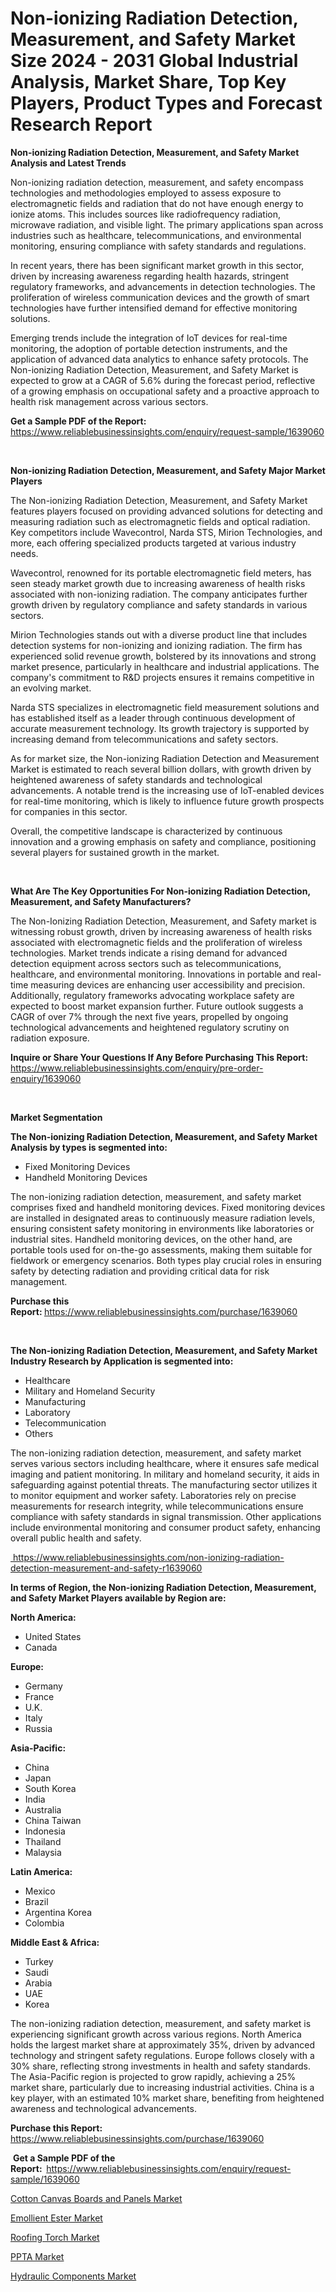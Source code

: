 <p><h1>Non-ionizing Radiation Detection, Measurement, and Safety Market Size 2024 - 2031 Global Industrial Analysis, Market Share, Top Key Players, Product Types and Forecast Research Report</h1></p><p><strong>Non-ionizing Radiation Detection, Measurement, and Safety Market Analysis and Latest Trends</strong></p>
<p><p>Non-ionizing radiation detection, measurement, and safety encompass technologies and methodologies employed to assess exposure to electromagnetic fields and radiation that do not have enough energy to ionize atoms. This includes sources like radiofrequency radiation, microwave radiation, and visible light. The primary applications span across industries such as healthcare, telecommunications, and environmental monitoring, ensuring compliance with safety standards and regulations.</p><p>In recent years, there has been significant market growth in this sector, driven by increasing awareness regarding health hazards, stringent regulatory frameworks, and advancements in detection technologies. The proliferation of wireless communication devices and the growth of smart technologies have further intensified demand for effective monitoring solutions. </p><p>Emerging trends include the integration of IoT devices for real-time monitoring, the adoption of portable detection instruments, and the application of advanced data analytics to enhance safety protocols. The Non-ionizing Radiation Detection, Measurement, and Safety Market is expected to grow at a CAGR of 5.6% during the forecast period, reflective of a growing emphasis on occupational safety and a proactive approach to health risk management across various sectors.</p></p>
<p><strong>Get a Sample PDF of the Report:&nbsp;</strong> <a href="https://www.reliablebusinessinsights.com/enquiry/request-sample/1639060?utm_campaign=1091&utm_medium=2&utm_source=Github&utm_content=ia&utm_term=11102024&utm_id=non-ionizing-radiation-detection-measurement-and-safety">https://www.reliablebusinessinsights.com/enquiry/request-sample/1639060</a></p>
<p>&nbsp;</p>
<p><strong>Non-ionizing Radiation Detection, Measurement, and Safety Major Market Players</strong></p>
<p><p>The Non-ionizing Radiation Detection, Measurement, and Safety Market features players focused on providing advanced solutions for detecting and measuring radiation such as electromagnetic fields and optical radiation. Key competitors include Wavecontrol, Narda STS, Mirion Technologies, and more, each offering specialized products targeted at various industry needs.</p><p>Wavecontrol, renowned for its portable electromagnetic field meters, has seen steady market growth due to increasing awareness of health risks associated with non-ionizing radiation. The company anticipates further growth driven by regulatory compliance and safety standards in various sectors.</p><p>Mirion Technologies stands out with a diverse product line that includes detection systems for non-ionizing and ionizing radiation. The firm has experienced solid revenue growth, bolstered by its innovations and strong market presence, particularly in healthcare and industrial applications. The company's commitment to R&D projects ensures it remains competitive in an evolving market.</p><p>Narda STS specializes in electromagnetic field measurement solutions and has established itself as a leader through continuous development of accurate measurement technology. Its growth trajectory is supported by increasing demand from telecommunications and safety sectors. </p><p>As for market size, the Non-ionizing Radiation Detection and Measurement Market is estimated to reach several billion dollars, with growth driven by heightened awareness of safety standards and technological advancements. A notable trend is the increasing use of IoT-enabled devices for real-time monitoring, which is likely to influence future growth prospects for companies in this sector.</p><p>Overall, the competitive landscape is characterized by continuous innovation and a growing emphasis on safety and compliance, positioning several players for sustained growth in the market.</p></p>
<p>&nbsp;</p>
<p><strong>What Are The Key Opportunities For Non-ionizing Radiation Detection, Measurement, and Safety Manufacturers?</strong></p>
<p><p>The Non-Ionizing Radiation Detection, Measurement, and Safety market is witnessing robust growth, driven by increasing awareness of health risks associated with electromagnetic fields and the proliferation of wireless technologies. Market trends indicate a rising demand for advanced detection equipment across sectors such as telecommunications, healthcare, and environmental monitoring. Innovations in portable and real-time measuring devices are enhancing user accessibility and precision. Additionally, regulatory frameworks advocating workplace safety are expected to boost market expansion further. Future outlook suggests a CAGR of over 7% through the next five years, propelled by ongoing technological advancements and heightened regulatory scrutiny on radiation exposure.</p></p>
<p><strong>Inquire or Share Your Questions If Any Before Purchasing This Report:</strong> <a href="https://www.reliablebusinessinsights.com/enquiry/pre-order-enquiry/1639060?utm_campaign=1091&utm_medium=2&utm_source=Github&utm_content=ia&utm_term=11102024&utm_id=non-ionizing-radiation-detection-measurement-and-safety">https://www.reliablebusinessinsights.com/enquiry/pre-order-enquiry/1639060</a></p>
<p>&nbsp;</p>
<p><strong>Market Segmentation</strong></p>
<p><strong>The Non-ionizing Radiation Detection, Measurement, and Safety Market Analysis by types is segmented into:</strong></p>
<p><ul><li>Fixed Monitoring Devices</li><li>Handheld Monitoring Devices</li></ul></p>
<p><p>The non-ionizing radiation detection, measurement, and safety market comprises fixed and handheld monitoring devices. Fixed monitoring devices are installed in designated areas to continuously measure radiation levels, ensuring consistent safety monitoring in environments like laboratories or industrial sites. Handheld monitoring devices, on the other hand, are portable tools used for on-the-go assessments, making them suitable for fieldwork or emergency scenarios. Both types play crucial roles in ensuring safety by detecting radiation and providing critical data for risk management.</p></p>
<p><strong>Purchase this Report:&nbsp;</strong><a href="https://www.reliablebusinessinsights.com/purchase/1639060?utm_campaign=1091&utm_medium=2&utm_source=Github&utm_content=ia&utm_term=11102024&utm_id=non-ionizing-radiation-detection-measurement-and-safety">https://www.reliablebusinessinsights.com/purchase/1639060</a></p>
<p>&nbsp;</p>
<p><strong>The Non-ionizing Radiation Detection, Measurement, and Safety Market Industry Research by Application is segmented into:</strong></p>
<p><ul><li>Healthcare</li><li>Military and Homeland Security</li><li>Manufacturing</li><li>Laboratory</li><li>Telecommunication</li><li>Others</li></ul></p>
<p><p>The non-ionizing radiation detection, measurement, and safety market serves various sectors including healthcare, where it ensures safe medical imaging and patient monitoring. In military and homeland security, it aids in safeguarding against potential threats. The manufacturing sector utilizes it to monitor equipment and worker safety. Laboratories rely on precise measurements for research integrity, while telecommunications ensure compliance with safety standards in signal transmission. Other applications include environmental monitoring and consumer product safety, enhancing overall public health and safety.</p></p>
<p><a href="https://www.reliablebusinessinsights.com/non-ionizing-radiation-detection-measurement-and-safety-r1639060?utm_campaign=1091&utm_medium=2&utm_source=Github&utm_content=ia&utm_term=11102024&utm_id=non-ionizing-radiation-detection-measurement-and-safety">&nbsp;https://www.reliablebusinessinsights.com/non-ionizing-radiation-detection-measurement-and-safety-r1639060</a></p>
<p><strong>In terms of Region, the Non-ionizing Radiation Detection, Measurement, and Safety Market Players available by Region are:</strong></p>
<p>
    <p> <strong> North America: </strong>
        <ul>
            <li>United States</li>
            <li>Canada</li>
        </ul>
        </p> 
    <p> <strong> Europe: </strong>
        <ul>
            <li>Germany</li>
            <li>France</li>
            <li>U.K.</li>
            <li>Italy</li>
            <li>Russia</li>
        </ul>
        </p> 
    <p> <strong> Asia-Pacific: </strong>
        <ul>
            <li>China</li>
            <li>Japan</li>
            <li>South Korea</li>
            <li>India</li>
            <li>Australia</li>
            <li>China Taiwan</li>
            <li>Indonesia</li>
            <li>Thailand</li>
            <li>Malaysia</li>
        </ul>
        </p> 
    <p> <strong> Latin America: </strong>
        <ul>
            <li>Mexico</li>
            <li>Brazil</li>
            <li>Argentina Korea</li>
            <li>Colombia</li>
        </ul>
        </p> 
    <p> <strong> Middle East & Africa: </strong>
        <ul>
            <li>Turkey</li>
            <li>Saudi</li>
            <li>Arabia</li>
            <li>UAE</li>
            <li>Korea</li>
        </ul>
    </p>
    </p>
<p><p>The non-ionizing radiation detection, measurement, and safety market is experiencing significant growth across various regions. North America holds the largest market share at approximately 35%, driven by advanced technology and stringent safety regulations. Europe follows closely with a 30% share, reflecting strong investments in health and safety standards. The Asia-Pacific region is projected to grow rapidly, achieving a 25% market share, particularly due to increasing industrial activities. China is a key player, with an estimated 10% market share, benefiting from heightened awareness and technological advancements.</p></p>
<p><strong>Purchase this Report: </strong><a href="https://www.reliablebusinessinsights.com/purchase/1639060?utm_campaign=1091&utm_medium=2&utm_source=Github&utm_content=ia&utm_term=11102024&utm_id=non-ionizing-radiation-detection-measurement-and-safety">https://www.reliablebusinessinsights.com/purchase/1639060</a></p>
<p>&nbsp;<strong>Get a Sample PDF of the Report:&nbsp;&nbsp;</strong><a href="https://www.reliablebusinessinsights.com/enquiry/request-sample/1639060?utm_campaign=1091&utm_medium=2&utm_source=Github&utm_content=ia&utm_term=11102024&utm_id=non-ionizing-radiation-detection-measurement-and-safety">https://www.reliablebusinessinsights.com/enquiry/request-sample/1639060</a></p>
<p><strong></strong></p>
<p><p><a href="https://github.com/gulaimolin/Market-Research-Report-List-6/blob/main/cotton-canvas-boards-and-panels-market.md?utm_campaign=1091&utm_medium=2&utm_source=Github&utm_content=ia&utm_term=11102024&utm_id=non-ionizing-radiation-detection-measurement-and-safety">Cotton Canvas Boards and Panels Market</a></p><p><a href="https://github.com/mauripalmi/Market-Research-Report-List-5/blob/main/emollient-ester-market.md?utm_campaign=1091&utm_medium=2&utm_source=Github&utm_content=ia&utm_term=11102024&utm_id=non-ionizing-radiation-detection-measurement-and-safety">Emollient Ester Market</a></p><p><a href="https://issuu.com/reportprime-2/docs/roofing-torch-market-size-2030.pptx_6bc3b097a70f29?utm_campaign=1091&utm_medium=2&utm_source=Github&utm_content=ia&utm_term=11102024&utm_id=non-ionizing-radiation-detection-measurement-and-safety">Roofing Torch Market</a></p><p><a href="https://www.linkedin.com/pulse/global-ppta-market-pulse-trends-growth-analysis-2024-2031-tcdye?utm_campaign=1091&utm_medium=2&utm_source=Github&utm_content=ia&utm_term=11102024&utm_id=non-ionizing-radiation-detection-measurement-and-safety">PPTA Market</a></p><p><a href="https://issuu.com/reportprime-2/docs/hydraulic-components-market-size-20_dc1ae61df793c0?utm_campaign=1091&utm_medium=2&utm_source=Github&utm_content=ia&utm_term=11102024&utm_id=non-ionizing-radiation-detection-measurement-and-safety">Hydraulic Components Market</a></p></p>